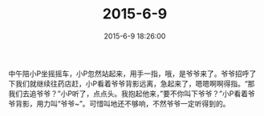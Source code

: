 ﻿---
title: 2015-6-9
date: 2015-6-9 18:26:00
tags:
categories: 爸爸
---
中午陪小P坐摇摇车，小P忽然站起来，用手一指，哦，是爷爷来了。爷爷招呼了下我们就继续往药店赶，小P看着爷爷背影远离，急起来了，嗯嗯啊啊得指。“那我们去追爷爷？”小P听了，点点头。我抱起他来，”要不你叫下爷爷？”小P看着爷爷背影，用力叫“爷爷~”。可惜叫地还不够响，不然爷爷一定听得到的。